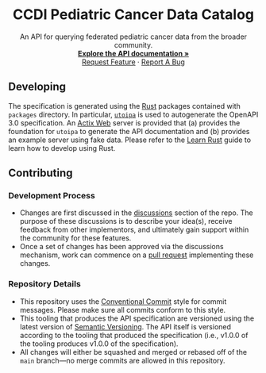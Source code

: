 <p align="center">
  <h1 align="center">
  CCDI Pediatric Cancer Data Catalog
  </h1>
</p>

<p align="center">
    An API for querying federated pediatric cancer data from the broader community.
    <br />
    <a href="https://cbiit.github.io/ccdi-federation-api/"><strong>Explore the API documentation »</strong></a>
    <br />
    <a href="https://github.com/cbiit/ccdi-federation-api/issues/new?assignees=&labels=&template=feature_request.md&title=Descriptive%20Title&labels=enhancement">Request Feature</a>
    ·
    <a href="https://github.com/cbiit/ccdi-federation-api/issues/new?assignees=&labels=&template=bug_report.md&title=Descriptive%20Title&labels=bug">Report A Bug</a>
    <br />
  </p>
</p>

## Developing

The specification is generated using the [Rust] packages contained with
`packages` directory. In particular, [`utoipa`] is used to autogenerate the
OpenAPI 3.0 specification. An [Actix Web] server is provided that (a) provides
the foundation for `utoipa` to generate the API documentation and (b) provides
an example server using fake data. Please refer to the [Learn Rust] guide to
learn how to develop using Rust.

## Contributing

### Development Process

- Changes are first discussed in the
  [discussions](https://github.com/cbiit/ccdi-federation-api/discussions)
  section of the repo. The purpose of these discussions is to describe your
  idea(s), receive feedback from other implementors, and ultimately gain support
  within the community for these features.
- Once a set of changes has been approved via the discussions mechanism, work
  can commence on a [pull
  request](https://github.com/cbiit/ccdi-federation-api/discussions)
  implementing these changes.

### Repository Details

- This repository uses the [Conventional
  Commit](https://www.conventionalcommits.org/en/v1.0.0/) style for commit
  messages. Please make sure all commits conform to this style.
- This tooling that produces the API specification are versioned using the
  latest version of [Semantic Versioning](https://semver.org/). The API itself
  is versioned according to the tooling that produced the specification (i.e.,
  v1.0.0 of the tooling produces v1.0.0 of the specification).
- All changes will either be squashed and merged or rebased off of the `main`
  branch—no merge commits are allowed in this repository.

[Actix Web]: https://actix.rs/
[Learn Rust]: https://www.rust-lang.org/learn
[Rust]: https://www.rust-lang.org/
[`utoipa`]: https://github.com/juhaku/utoipa